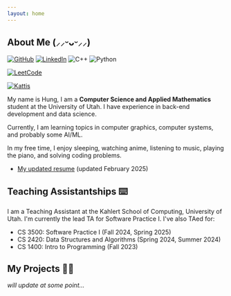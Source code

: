 ```yaml
---
layout: home
---
```


## About Me (⸝⸝ᵕᴗᵕ⸝⸝)


[![GitHub](https://img.shields.io/badge/github-%23121011.svg?style=for-the-badge&logo=github&logoColor=white)](https://github.com/hungphanquocviet)
[![LinkedIn](https://img.shields.io/badge/linkedin-%230077B5.svg?style=for-the-badge&logo=linkedin&logoColor=white)](https://www.linkedin.com/in/hungphanquocviet/)
![C++](https://img.shields.io/badge/c++-%2300599C.svg?style=for-the-badge&logo=c%2B%2B&logoColor=white)
![Python](https://img.shields.io/badge/python-3670A0?style=for-the-badge&logo=python&logoColor=ffdd54)

[![LeetCode](https://img.shields.io/badge/LeetCode-000000?style=for-the-badge&logo=LeetCode&logoColor=#d16c06)](https://leetcode.com/u/hungphan1911/)
<!-- [![Codeforces](https://img.shields.io/badge/Codeforces-445f9d?style=for-the-badge&logo=Codeforces&logoColor=white)](https://codeforces.com/profile/sua_tuoi_dau) -->
[![Kattis](https://img.shields.io/badge/KATTIS-F28C28?style=for-the-badge&logo=Cat&logoColor=white)](https://open.kattis.com/users/hungphan1911)


My name is Hung, I am a **Computer Science and Applied Mathematics** student at the University of Utah. I have experience in back-end development and data science. 

Currently, I am learning topics in computer graphics, computer systems, and probably some AI/ML.


In my free time, I enjoy sleeping, watching anime, listening to music, playing the piano, and solving coding problems.

- [My updated resume](assets/resume_hung_phan_0125.pdf) (updated February 2025)

## Teaching Assistantships ⌨️

I am a Teaching Assistant at the Kahlert School of Computing, University of Utah. I'm currently the lead TA for Software Practice I. I've also TAed for:

- CS 3500: Software Practice I (Fall 2024, Spring 2025)
- CS 2420: Data Structures and Algorithms (Spring 2024, Summer 2024)
- CS 1400: Intro to Programming (Fall 2023)

## My Projects 👨‍💻

*will update at some point...*

